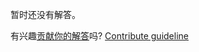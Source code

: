 
暂时还没有解答。

有兴趣[贡献你的解答](https://github.com/BFEdev/BFE.dev-solutions/blob/main/question/how-to-turn-html-web-page-into-images_zh.md)吗? [Contribute guideline](https://github.com/BFEdev/BFE.dev-solutions#how-to-contribute)
